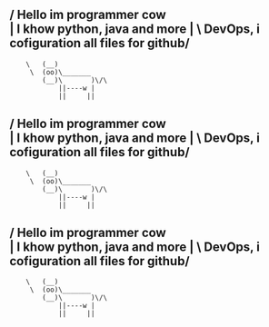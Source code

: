 / Hello im programmer cow                   \
| I khow python, java and more               |
\ DevOps, i cofiguration all files for github/
 --------------------------------------------
        \   (__)
         \  (oo)\_______
            (__)\       )\/\
                ||----w |
                ||     ||

/ Hello im programmer cow                   \
| I khow python, java and more               |
\ DevOps, i cofiguration all files for github/
 --------------------------------------------
        \   (__)
         \  (oo)\_______
            (__)\       )\/\
                ||----w |
                ||     ||
/ Hello im programmer cow                   \
| I khow python, java and more               |
\ DevOps, i cofiguration all files for github/
 --------------------------------------------
        \   (__)
         \  (oo)\_______
            (__)\       )\/\
                ||----w |
                ||     ||
